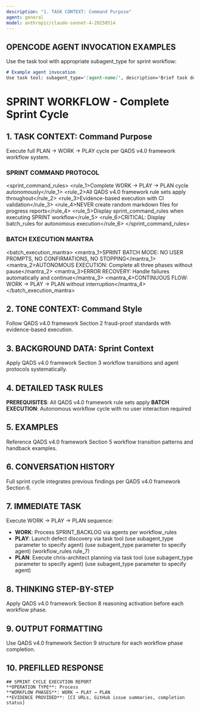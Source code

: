```yaml
---
description: "1. TASK CONTEXT: Command Purpose"
agent: general
model: anthropic/claude-sonnet-4-20250514
---
```

## OPENCODE AGENT INVOCATION EXAMPLES

Use the task tool with appropriate subagent_type for sprint workflow:

```markdown
# Example agent invocation
Use task tool: subagent_type='[agent-name]', description='Brief task description', prompt='Detailed instructions for the agent'
```

# SPRINT WORKFLOW - Complete Sprint Cycle

## 1. TASK CONTEXT: Command Purpose
Execute full PLAN → WORK → PLAY cycle per QADS v4.0 framework workflow system.

### SPRINT COMMAND PROTOCOL
<sprint_command_rules>
  <rule_1>Complete WORK → PLAY → PLAN cycle autonomously</rule_1>
  <rule_2>All QADS v4.0 framework rule sets apply throughout</rule_2>
  <rule_3>Evidence-based execution with CI validation</rule_3>
  <rule_4>NEVER create random markdown files for progress reports</rule_4>
  <rule_5>Display sprint_command_rules when executing SPRINT workflow</rule_5>
  <rule_6>CRITICAL: Display batch_rules for autonomous execution</rule_6>
</sprint_command_rules>

### BATCH EXECUTION MANTRA
<batch_execution_mantra>
  <mantra_1>SPRINT BATCH MODE: NO USER PROMPTS, NO CONFIRMATIONS, NO STOPPING</mantra_1>
  <mantra_2>AUTONOMOUS EXECUTION: Complete all three phases without pause</mantra_2>
  <mantra_3>ERROR RECOVERY: Handle failures automatically and continue</mantra_3>
  <mantra_4>CONTINUOUS FLOW: WORK → PLAY → PLAN without interruption</mantra_4>
</batch_execution_mantra>

## 2. TONE CONTEXT: Command Style  
Follow QADS v4.0 framework Section 2 fraud-proof standards with evidence-based execution.

## 3. BACKGROUND DATA: Sprint Context
Apply QADS v4.0 framework Section 3 workflow transitions and agent protocols systematically.

## 4. DETAILED TASK RULES
**PREREQUISITES**: All QADS v4.0 framework rule sets apply
**BATCH EXECUTION**: Autonomous workflow cycle with no user interaction required

## 5. EXAMPLES
Reference QADS v4.0 framework Section 5 workflow transition patterns and handback examples.

## 6. CONVERSATION HISTORY
Full sprint cycle integrates previous findings per QADS v4.0 framework Section 6.

## 7. IMMEDIATE TASK
Execute WORK → PLAY → PLAN sequence:
- **WORK**: Process SPRINT_BACKLOG via agents per workflow_rules
- **PLAY**: Launch defect discovery via task tool (use subagent_type parameter to specify agent) (use subagent_type parameter to specify agent) (workflow_rules rule_7)
- **PLAN**: Execute chris-architect planning via task tool (use subagent_type parameter to specify agent) (use subagent_type parameter to specify agent)

## 8. THINKING STEP-BY-STEP
Apply QADS v4.0 framework Section 8 reasoning activation before each workflow phase.

## 9. OUTPUT FORMATTING
Use QADS v4.0 framework Section 9 structure for each workflow phase completion.

## 10. PREFILLED RESPONSE
```
## SPRINT CYCLE EXECUTION REPORT
**OPERATION TYPE**: Process
**WORKFLOW PHASES**: WORK → PLAY → PLAN
**EVIDENCE PROVIDED**: [CI URLs, GitHub issue summaries, completion status]
```
